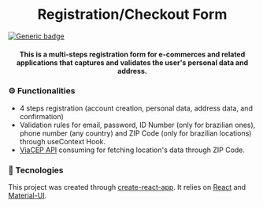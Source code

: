 <h1 align="center">
   Registration/Checkout Form
</h1>

[![Generic badge](https://img.shields.io/badge/Status:-Ongoing-yellow.svg)](https://shields.io/)

<h4 align="center">This is a multi-steps registration form for e-commerces and related applications that captures and validates the user's personal data and address.</h5>

### ⚙️ Functionalities
- 4 steps registration (account creation, personal data, address data, and confirmation) 
- Validation rules for email, password, ID Number (only for brazilian ones), phone number (any country) and ZIP Code (only for brazilian locations) through useContext Hook.
- [ViaCEP API](https://viacep.com.br/) consuming for fetching location's data through ZIP Code. 


### 🔧 Tecnologies
This project was created through [create-react-app](https://reactjs.org/docs/create-a-new-react-app.html). It relies on [React](https://reactjs.org/) and [Material-UI](https://material-ui.com/).


